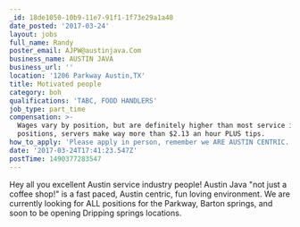 ```yaml
---
_id: 18de1050-10b9-11e7-91f1-1f73e29a1a40
date_posted: '2017-03-24'
layout: jobs
full_name: Randy
poster_email: AJPW@austinjava.Com
business_name: AUSTIN JAVA
business_url: ''
location: '1206 Parkway Austin,TX'
title: Motivated people
category: boh
qualifications: 'TABC, FOOD HANDLERS'
job_type: part_time
compensation: >-
  Wages vary by position, but are definitely higher than most service industry
  positions, servers make way more than $2.13 an hour PLUS tips.
how_to_apply: 'Please apply in person, remember we ARE AUSTIN CENTRIC.'
date: '2017-03-24T17:41:23.547Z'
postTime: 1490377283547
---
```

Hey all you excellent Austin service industry people! Austin Java "not just a coffee shop!" is  a fast paced, Austin centric, fun loving environment. We are currently looking for ALL positions for the Parkway, Barton springs, and soon to be opening Dripping springs locations.
